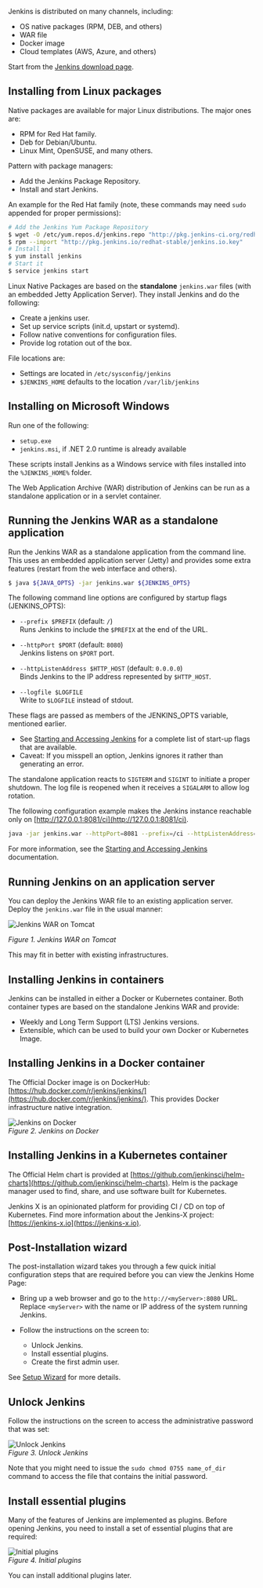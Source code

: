 Jenkins is distributed on many channels, including:

- OS native packages (RPM, DEB, and others)
- WAR file
- Docker image
- Cloud templates (AWS, Azure, and others)

Start from the [Jenkins download page](https://www.jenkins.io/download/).

## Installing from Linux packages

Native packages are available for major Linux distributions. The major ones are:

- RPM for Red Hat family.
- Deb for Debian/Ubuntu.
- Linux Mint, OpenSUSE, and many others.

Pattern with package managers:

- Add the Jenkins Package Repository.
- Install and start Jenkins.

An example for the Red Hat family (note, these commands may need `sudo` appended for proper permissions):

```bash
# Add the Jenkins Yum Package Repository
$ wget -O /etc/yum.repos.d/jenkins.repo "http://pkg.jenkins-ci.org/redhat-stable/jenkins.repo"
$ rpm --import "http://pkg.jenkins.io/redhat-stable/jenkins.io.key"
# Install it
$ yum install jenkins
# Start it
$ service jenkins start
```
Linux Native Packages are based on the **standalone** `jenkins.war` files (with an embedded Jetty Application Server). They install Jenkins and do the following:

- Create a jenkins user.
- Set up service scripts (init.d, upstart or systemd).
- Follow native conventions for configuration files.
- Provide log rotation out of the box.

File locations are:

- Settings are located in `/etc/sysconfig/jenkins`
- `$JENKINS_HOME` defaults to the location `/var/lib/jenkins`

## Installing on Microsoft Windows

Run one of the following:

- `setup.exe`
- `jenkins.msi`, if .NET 2.0 runtime is already available

These scripts install Jenkins as a Windows service with files installed into the `%JENKINS_HOME%` folder.

The Web Application Archive (WAR) distribution of Jenkins can be run as a standalone application or in a servlet container.

## Running the Jenkins WAR as a standalone application

Run the Jenkins WAR as a standalone application from the command line. This uses an embedded application server (Jetty) and provides some extra features (restart from the web interface and others).

```bash
$ java ${JAVA_OPTS} -jar jenkins.war ${JENKINS_OPTS}
```

The following command line options are configured by startup flags (JENKINS_OPTS):

- `--prefix $PREFIX` (default: `/`)  
  Runs Jenkins to include the `$PREFIX` at the end of the URL.

- `--httpPort $PORT` (default: `8080`)  
  Jenkins listens on `$PORT` port.

- `--httpListenAddress $HTTP_HOST` (default: `0.0.0.0`)  
  Binds Jenkins to the IP address represented by `$HTTP_HOST`.

- `--logfile $LOGFILE`  
  Write to `$LOGFILE` instead of stdout.

These flags are passed as members of the JENKINS_OPTS variable, mentioned earlier.

- See [Starting and Accessing Jenkins](https://www.jenkins.io/doc/book/installing/#starting-and-accessing-jenkins) for a complete list of start-up flags that are available.
- Caveat: If you misspell an option, Jenkins ignores it rather than generating an error.

The standalone application reacts to `SIGTERM` and `SIGINT` to initiate a proper shutdown. The log file is reopened when it receives a `SIGALARM` to allow log rotation.

The following configuration example makes the Jenkins instance reachable only on [http://127.0.0.1:8081/ci](http://127.0.0.1:8081/ci).

```bash
java -jar jenkins.war --httpPort=8081 --prefix=/ci --httpListenAddress=127.0.0.1
```
For more information, see the [Starting and Accessing Jenkins](https://www.jenkins.io/doc/book/installing/initial-settings/#configuring-http/) documentation.

## Running Jenkins on an application server

You can deploy the Jenkins WAR file to an existing application server. Deploy the `jenkins.war` file in the usual manner:

![Jenkins WAR on Tomcat](./images/war-on-tomcat.png)
  
*Figure 1. Jenkins WAR on Tomcat*

This may fit in better with existing infrastructures.

## Installing Jenkins in containers

Jenkins can be installed in either a Docker or Kubernetes container. Both container types are based on the standalone Jenkins WAR and provide:

- Weekly and Long Term Support (LTS) Jenkins versions.
- Extensible, which can be used to build your own Docker or Kubernetes Image.

## Installing Jenkins in a Docker container

The Official Docker image is on DockerHub: [https://hub.docker.com/r/jenkins/jenkins/](https://hub.docker.com/r/jenkins/jenkins/). This provides Docker infrastructure native integration.

![Jenkins on Docker](./images/jenkins-on-docker.png)  
*Figure 2. Jenkins on Docker*

## Installing Jenkins in a Kubernetes container

The Official Helm chart is provided at [https://github.com/jenkinsci/helm-charts](https://github.com/jenkinsci/helm-charts). Helm is the package manager used to find, share, and use software built for Kubernetes.

Jenkins X is an opinionated platform for providing CI / CD on top of Kubernetes. Find more information about the Jenkins-X project: [https://jenkins-x.io](https://jenkins-x.io).

## Post-Installation wizard

The post-installation wizard takes you through a few quick initial configuration steps that are required before you can view the Jenkins Home Page:

- Bring up a web browser and go to the `http://<myServer>:8080` URL. Replace `<myServer>` with the name or IP address of the system running Jenkins.
  
- Follow the instructions on the screen to:
  - Unlock Jenkins.
  - Install essential plugins.
  - Create the first admin user.

See [Setup Wizard](https://www.jenkins.io/doc/book/installing/setup-wizard/) for more details.

## Unlock Jenkins

Follow the instructions on the screen to access the administrative password that was set:

![Unlock Jenkins](./images/unlock-jenkins.png)  
*Figure 3. Unlock Jenkins*

Note that you might need to issue the `sudo chmod 0755 name_of_dir` command to access the file that contains the initial password.

## Install essential plugins

Many of the features of Jenkins are implemented as plugins. Before opening Jenkins, you need to install a set of essential plugins that are required:

![Initial plugins](./images/initial-plugins.png)  
*Figure 4. Initial plugins*

You can install additional plugins later.


